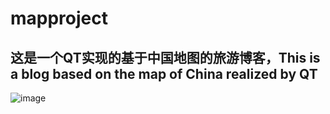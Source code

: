# mapproject
## 这是一个QT实现的基于中国地图的旅游博客，This is a blog based on the map of China realized by QT
![image]([https://github.com/fengersoft/mapproject/raw/master/snaps/snap.png](https://github.com/Aegeanyasea/QT-PROJECT/blob/main/snaps/%E5%BE%AE%E4%BF%A1%E5%9B%BE%E7%89%87_20240629234733.png))
